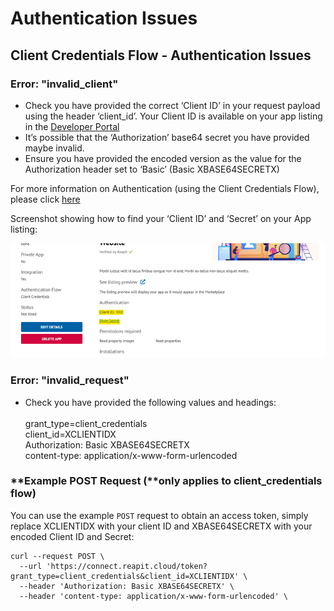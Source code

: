 # Authentication Issues

## **Client Credentials Flow -** Authentication Issues

### **Error: "invalid\_client"**

* Check you have provided the correct ‘Client ID’ in your request payload using the header ‘client\_id’. Your Client ID is available on your app listing in the [Developer Portal](https://developers.reapit.cloud/apps)
* It’s possible that the ‘Authorization’ base64 secret you have provided maybe invalid.
* Ensure you have provided the encoded version as the value for the Authorization header set to ‘Basic’ (Basic XBASE64SECRETX)

For more information on Authentication (using the Client Credentials Flow), please click [here](https://foundations-documentation.reapit.cloud/api/api-documentation#client-credentials-flow)

Screenshot showing how to find your ‘Client ID’ and ‘Secret’ on your App listing:



![](<../.gitbook/assets/image (104).png>)

### **Error:** "invalid\_request"

* Check you have provided the following values and headings:\
  \
  grant\_type=client\_credentials\
  client\_id=XCLIENTIDX\
  Authorization: Basic XBASE64SECRETX\
  content-type: application/x-www-form-urlencoded

### **Example POST Request (**only applies to client\_credentials flow)

You can use the example `POST` request to obtain an access token, simply replace XCLIENTIDX with your client ID and XBASE64SECRETX with your encoded Client ID and Secret:

```
curl --request POST \
  --url 'https://connect.reapit.cloud/token?grant_type=client_credentials&client_id=XCLIENTIDX' \
  --header 'Authorization: Basic XBASE64SECRETX' \
  --header 'content-type: application/x-www-form-urlencoded' \

```

&#x20;
